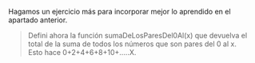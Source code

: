 Hagamos un ejercicio más para incorporar mejor lo aprendido en el apartado anterior.

> Defini ahora la función sumaDeLosParesDel0Al(x) que devuelva el total de la suma de todos los números que son pares del 0 al x.  
Esto hace 0+2+4+6+8+10+.....X.
